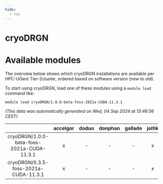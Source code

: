 ```yaml
---
hide:
  - toc
---
```


cryoDRGN
========

# Available modules


The overview below shows which cryoDRGN installations are available per HPC-UGent Tier-2cluster, ordered based on software version (new to old).

To start using cryoDRGN, load one of these modules using a `module load` command like:

```shell
module load cryoDRGN/1.0.0-beta-foss-2021a-CUDA-11.3.1
```

*(This data was automatically generated on Wed, 04 Sep 2024 at 13:46:56 CEST)*  

| |accelgor|doduo|donphan|gallade|joltik|shinx|skitty|
| :---: | :---: | :---: | :---: | :---: | :---: | :---: | :---: |
|cryoDRGN/1.0.0-beta-foss-2021a-CUDA-11.3.1|x|-|-|-|x|-|-|
|cryoDRGN/0.3.5-foss-2021a-CUDA-11.3.1|x|-|-|-|x|-|-|
